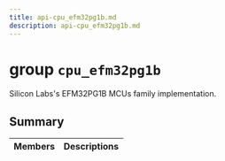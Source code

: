 ```yaml
---
title: api-cpu_efm32pg1b.md
description: api-cpu_efm32pg1b.md
---
```

# group `cpu_efm32pg1b` 

Silicon Labs's EFM32PG1B MCUs family implementation.

## Summary

 Members                        | Descriptions                                
--------------------------------|---------------------------------------------

